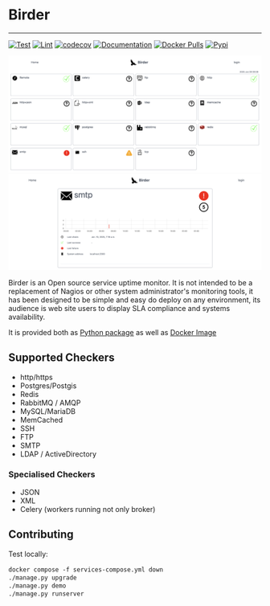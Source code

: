 # Birder

---

[![Test](https://github.com/os4d/birder/actions/workflows/test.yml/badge.svg)](https://github.com/os4d/birder/actions/workflows/test.yml)
[![Lint](https://github.com/os4d/birder/actions/workflows/lint.yml/badge.svg)](https://github.com/os4d/birder/actions/workflows/lint.yml)
[![codecov](https://codecov.io/github/os4d/birder/graph/badge.svg?token=DPDAWG3FHP)](https://codecov.io/github/os4d/birder)
[![Documentation](https://github.com/os4d/birder/actions/workflows/docs.yml/badge.svg)](https://os4d.github.io/birder/)
[![Docker Pulls](https://img.shields.io/docker/pulls/os4d/birder)](https://hub.docker.com/repository/docker/os4d/birder/tags)
[![Pypi](https://badge.fury.io/py/os4d-birder.svg)](https://badge.fury.io/py/os4d-birder)

![screenshot](https://github.com/os4d/birder/blob/develop/docs/src/img/screenshot.png?raw=true)
![screenshot](https://github.com/os4d/birder/blob/develop/docs/src/img/smtp.png?raw=true)


Birder is an Open source service uptime monitor.
It is not intended to be a replacement of Nagios or other system administrator's monitoring tools,
it has been designed to be simple and easy do deploy on any environment,
its audience is web site users to display SLA compliance and systems availability.

It is provided both as [Python package](https://pypi.org/project/os4d-birder/) as well as [Docker Image](https://hub.docker.com/repository/docker/os4d/birder/general)

## Supported Checkers

 - http/https
 - Postgres/Postgis
 - Redis
 - RabbitMQ / AMQP
 - MySQL/MariaDB
 - MemCached
 - SSH
 - FTP
 - SMTP
 - LDAP / ActiveDirectory

### Specialised Checkers

 - JSON
 - XML
 - Celery (workers running not only broker)


## Contributing

Test locally:

    docker compose -f services-compose.yml down
    ./manage.py upgrade
    ./manage.py demo
    ./manage.py runserver
